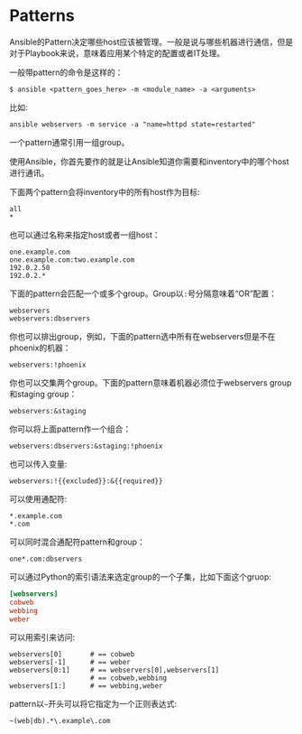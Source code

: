 # Patterns

Ansible的Pattern决定哪些host应该被管理。一般是说与哪些机器进行通信，但是对于Playbook来说，意味着应用某个特定的配置或者IT处理。

一般带pattern的命令是这样的：

```shell
$ ansible <pattern_goes_here> -m <module_name> -a <arguments>
```

比如:

```shell
ansible webservers -m service -a "name=httpd state=restarted"
```

一个pattern通常引用一组group。

使用Ansible，你首先要作的就是让Ansible知道你需要和inventory中的哪个host进行通讯。

下面两个pattern会将inventory中的所有host作为目标:

```shell
all
*
```

也可以通过名称来指定host或者一组host：

```shell
one.example.com
one.example.com:two.example.com
192.0.2.50
192.0.2.*
```

下面的pattern会匹配一个或多个group。Group以`:`号分隔意味着“OR”配置：

```shell
webservers
webservers:dbservers
```

你也可以排出group，例如，下面的pattern选中所有在webservers但是不在phoenix的机器：

```shell
webservers:!phoenix
```

你也可以交集两个group。下面的pattern意味着机器必须位于webservers group和staging group：

```shell
webservers:&staging
```

你可以将上面pattern作一个组合：

```shell
webservers:dbservers:&staging:!phoenix
```

也可以传入变量:

```shell
webservers:!{{excluded}}:&{{required}}
```

可以使用通配符:

```shell
*.example.com
*.com
```

可以同时混合通配符pattern和group：

```shell
one*.com:dbservers
```

可以通过Python的索引语法来选定group的一个子集，比如下面这个gruop:

```ini
[webservers]
cobweb
webbing
weber
```

可以用索引来访问:

```shell
webservers[0]       # == cobweb
webservers[-1]      # == weber
webservers[0:1]     # == webservers[0],webservers[1]
                    # == cobweb,webbing
webservers[1:]      # == webbing,weber
```

pattern以`~`开头可以将它指定为一个正则表达式:

```shell
~(web|db).*\.example\.com
```


